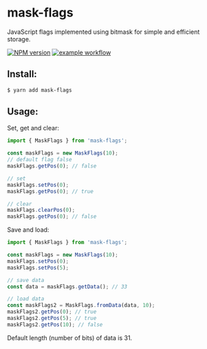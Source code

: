 # mask-flags

JavaScript flags implemented using bitmask for simple and efficient storage.

[![NPM version](https://img.shields.io/npm/v/mask-flags.svg?style=flat-square)](https://npmjs.org/package/mask-flags)
[![example workflow](https://github.com/<OWNER>/<REPOSITORY>/actions/workflows/node.js.yml/badge.svg)](https://github.com/paradite/mask-flags/actions/workflows/node.js.yml)

## Install:

```bash
$ yarn add mask-flags
```

## Usage:

Set, get and clear:

```js
import { MaskFlags } from 'mask-flags';

const maskFlags = new MaskFlags(10);
// default flag false
maskFlags.getPos(0); // false

// set
maskFlags.setPos(0);
maskFlags.getPos(0); // true

// clear
maskFlags.clearPos(0);
maskFlags.getPos(0); // false
```

Save and load:

```js
import { MaskFlags } from 'mask-flags';

const maskFlags = new MaskFlags(10);
maskFlags.setPos(0);
maskFlags.setPos(5);

// save data
const data = maskFlags.getData(); // 33

// load data
const maskFlags2 = MaskFlags.fromData(data, 10);
maskFlags2.getPos(0); // true
maskFlags2.getPos(5); // true
maskFlags2.getPos(10); // false
```

Default length (number of bits) of data is 31.
